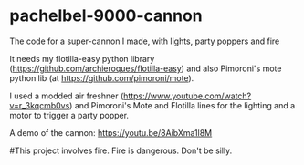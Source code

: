 # pachelbel-9000-cannon
The code for a super-cannon I made, with lights, party poppers and fire


It needs my flotilla-easy python library (https://github.com/archieroques/flotilla-easy) 
and also Pimoroni's mote python lib (at https://github.com/pimoroni/mote). 


I used a modded air freshner (https://www.youtube.com/watch?v=r_3kqcmb0vs) and Pimoroni's Mote and Flotilla lines for the lighting
and a motor to trigger a party popper. 


A demo of the cannon: https://youtu.be/8AibXma1l8M


#This project involves fire. Fire is dangerous. Don't be silly. 
